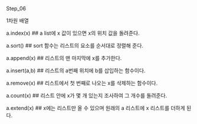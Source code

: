 Step_06

1차원 배열

a.index(x) ## a list에 x 값이 있으면 x의 위치 값을 돌려준다.

a.sort() ## sort 함수는 리스트의 요소를 순서대로 정렬해 준다.

a.append(x) ## 리스트의 맨 마지막에 x를 추가한다.

a.insert(a,b) ## 리스트의 a번째 위치에 b를 삽입하는 함수이다. 

a.remove(x) ## 리스트에서 첫 번째로 나오는 x를 삭제하는 함수이다.

a.count(x) ## 리스트 안에 x가 몇 개 있는지 조사하여 그 개수를 돌려준다.

a.extend(x) ## x에는 리스트만 올 수 있으며 원래의 a 리스트에 x 리스트를 더하게 된다.

